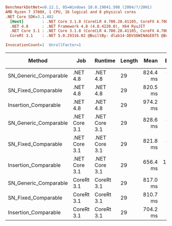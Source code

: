 ``` ini

BenchmarkDotNet=v0.12.1, OS=Windows 10.0.19041.508 (2004/?/20H1)
AMD Ryzen 7 3700X, 1 CPU, 16 logical and 8 physical cores
.NET Core SDK=3.1.402
  [Host]        : .NET Core 3.1.8 (CoreCLR 4.700.20.41105, CoreFX 4.700.20.41903), X64 RyuJIT
  .NET 4.8      : .NET Framework 4.8 (4.8.4220.0), X64 RyuJIT
  .NET Core 3.1 : .NET Core 3.1.8 (CoreCLR 4.700.20.41105, CoreFX 4.700.20.41903), X64 RyuJIT
  CoreRt 3.1    : .NET 5.0.29316.02 @BuiltBy: dlab14-DDVSOWINAGE075 @Branch: master @Commit: 40be8b7e2598b2ccb827fd90cd30c0e2d4496941, X64 AOT

InvocationCount=1  UnrollFactor=1  

```
|                Method |           Job |       Runtime | Length |     Mean |    Error |   StdDev | Gen 0 | Gen 1 | Gen 2 | Allocated |
|---------------------- |-------------- |-------------- |------- |---------:|---------:|---------:|------:|------:|------:|----------:|
| SN_Generic_Comparable |      .NET 4.8 |      .NET 4.8 |     29 | 824.4 ms |  4.09 ms |  3.82 ms |     - |     - |     - |         - |
|   SN_Fixed_Comparable |      .NET 4.8 |      .NET 4.8 |     29 | 820.5 ms |  2.78 ms |  2.47 ms |     - |     - |     - |         - |
|  Insertion_Comparable |      .NET 4.8 |      .NET 4.8 |     29 | 974.2 ms |  2.15 ms |  2.01 ms |     - |     - |     - |         - |
| SN_Generic_Comparable | .NET Core 3.1 | .NET Core 3.1 |     29 | 828.6 ms |  4.95 ms |  4.63 ms |     - |     - |     - |      48 B |
|   SN_Fixed_Comparable | .NET Core 3.1 | .NET Core 3.1 |     29 | 821.8 ms |  4.76 ms |  4.45 ms |     - |     - |     - |    1336 B |
|  Insertion_Comparable | .NET Core 3.1 | .NET Core 3.1 |     29 | 656.4 ms | 12.92 ms | 17.25 ms |     - |     - |     - |         - |
| SN_Generic_Comparable |    CoreRt 3.1 |    CoreRt 3.1 |     29 | 817.0 ms |  1.09 ms |  1.02 ms |     - |     - |     - |         - |
|   SN_Fixed_Comparable |    CoreRt 3.1 |    CoreRt 3.1 |     29 | 810.7 ms |  1.33 ms |  1.25 ms |     - |     - |     - |         - |
|  Insertion_Comparable |    CoreRt 3.1 |    CoreRt 3.1 |     29 | 704.2 ms |  7.88 ms |  7.37 ms |     - |     - |     - |         - |
